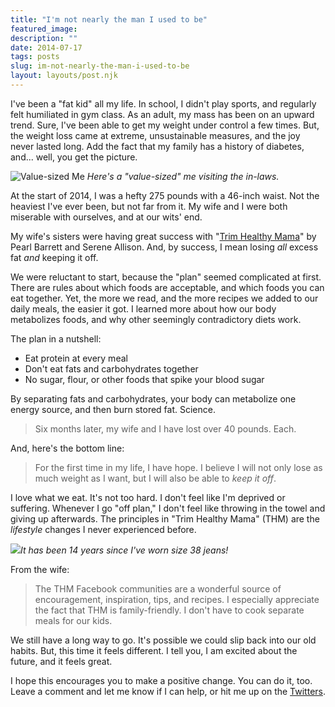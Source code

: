 ```yaml
---
title: "I'm not nearly the man I used to be"
featured_image: 
description: ""
date: 2014-07-17
tags: posts
slug: im-not-nearly-the-man-i-used-to-be
layout: layouts/post.njk
---
```




I've been a "fat kid" all my life. In school, I didn't play sports, and regularly felt humiliated in gym class. As an adult, my mass has been on an upward trend. Sure, I've been able to get my weight under control a few times. But, the weight loss came at extreme, unsustainable measures, and the joy never lasted long. Add the fact that my family has a history of diabetes, and... well, you get the picture.

![Value-sized Me](/content/images/2014/Jul/me-value-sized.jpg) _Here's a "value-sized" me visiting the in-laws._

At the start of 2014, I was a hefty 275 pounds with a 46-inch waist. Not the heaviest I've ever been, but not far from it. My wife and I were both miserable with ourselves, and at our wits' end.

My wife's sisters were having great success with "[Trim Healthy Mama](http://www.amazon.com/Trim-Healthy-Mama-Pearl-Barrett/dp/0988775115/ref=sr_1_1?ie=UTF8&qid=1405427247&sr=8-1)" by Pearl Barrett and Serene Allison. And, by success, I mean losing _all_ excess fat _and_ keeping it off.

We were reluctant to start, because the "plan" seemed complicated at first. There are rules about which foods are acceptable, and which foods you can eat together. Yet, the more we read, and the more recipes we added to our daily meals, the easier it got. I learned more about how our body metabolizes foods, and why other seemingly contradictory diets work.

The plan in a nutshell:

* Eat protein at every meal
* Don't eat fats and carbohydrates together
* No sugar, flour, or other foods that spike your blood sugar

By separating fats and carbohydrates, your body can metabolize one energy source, and then burn stored fat. Science.

> Six months later, my wife and I have lost over 40 pounds. Each.

And, here's the bottom line:

> For the first time in my life, I have hope. I believe I will not only lose as much weight as I want, but I will also be able to _keep it off_.

I love what we eat. It's not too hard. I don't feel like I'm deprived or suffering. Whenever I go "off plan," I don't feel like throwing in the towel and giving up afterwards. The principles in "Trim Healthy Mama" (THM) are the _lifestyle_ changes I never experienced before.

![](/content/images/2014/Jul/IMG_6950.jpg)_It has been 14 years since I've worn size 38 jeans!_

From the wife:

> The THM Facebook communities are a wonderful source of encouragement, inspiration, tips, and recipes. I especially appreciate the fact that THM is family-friendly. I don't have to cook separate meals for our kids.

We still have a long way to go. It's possible we could slip back into our old habits. But, this time it feels different. I tell you, I am excited about the future, and it feels great.

I hope this encourages you to make a positive change. You can do it, too. Leave a comment and let me know if I can help, or hit me up on the [Twitters](https://twitter.com/reverentgeek).



